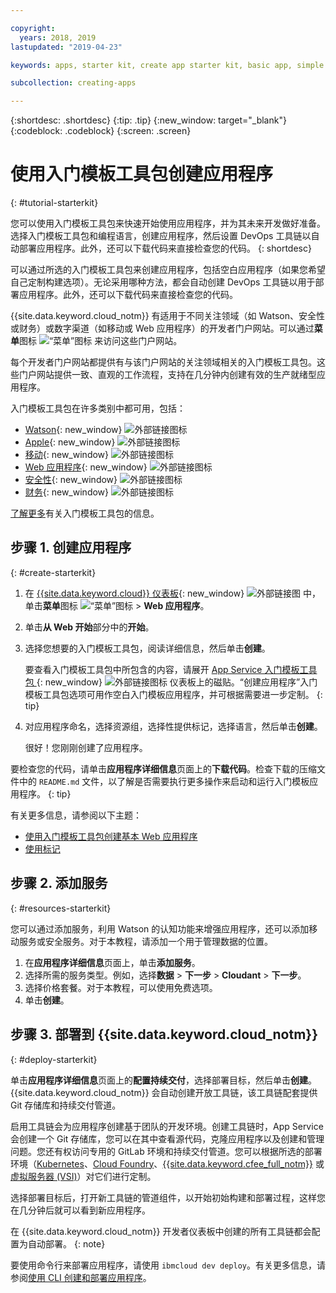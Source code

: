 ```yaml
---

copyright:
  years: 2018, 2019
lastupdated: "2019-04-23"

keywords: apps, starter kit, create app starter kit, basic app, simple app

subcollection: creating-apps

---
```


{:shortdesc: .shortdesc}
{:tip: .tip}
{:new_window: target="_blank"}
{:codeblock: .codeblock}
{:screen: .screen}

# 使用入门模板工具包创建应用程序
{: #tutorial-starterkit}

您可以使用入门模板工具包来快速开始使用应用程序，并为其未来开发做好准备。选择入门模板工具包和编程语言，创建应用程序，然后设置 DevOps 工具链以自动部署应用程序。此外，还可以下载代码来直接检查您的代码。
{: shortdesc}

可以通过所选的入门模板工具包来创建应用程序，包括空白应用程序（如果您希望自己定制构建选项）。无论采用哪种方法，都会自动创建 DevOps 工具链以用于部署应用程序。此外，还可以下载代码来直接检查您的代码。

{{site.data.keyword.cloud_notm}} 有适用于不同关注领域（如 Watson、安全性或财务）或数字渠道（如移动或 Web 应用程序）的开发者门户网站。可以通过**菜单**图标 ![“菜单”图标](../../icons/icon_hamburger.svg) 来访问这些门户网站。

每个开发者门户网站都提供有与该门户网站的关注领域相关的入门模板工具包。这些门户网站提供一致、直观的工作流程，支持在几分钟内创建有效的生产就绪型应用程序。

入门模板工具包在许多类别中都可用，包括：
* [Watson](https://{DomainName}/developer/watson/dashboard){: new_window} ![外部链接图标](../../icons/launch-glyph.svg "外部链接图标")
* [Apple](https://{DomainName}/developer/appledevelopment/dashboard){: new_window} ![外部链接图标](../../icons/launch-glyph.svg "外部链接图标")
* [移动](https://{DomainName}/developer/mobile/dashboard){: new_window} ![外部链接图标](../../icons/launch-glyph.svg "外部链接图标")
* [Web 应用程序](https://{DomainName}/developer/appservice/dashboard){: new_window} ![外部链接图标](../../icons/launch-glyph.svg "外部链接图标")
* [安全性](https://{DomainName}/developer/security/dashboard){: new_window} ![外部链接图标](../../icons/launch-glyph.svg "外部链接图标")
* [财务](https://{DomainName}/developer/finance/dashboard){: new_window} ![外部链接图标](../../icons/launch-glyph.svg "外部链接图标")

[了解更多](/docs/apps?topic=creating-apps-starter-kits)有关入门模板工具包的信息。

## 步骤 1. 创建应用程序
{: #create-starterkit}

1. 在 [{{site.data.keyword.cloud}} 仪表板](https://{DomainName}){: new_window} ![外部链接图](../../icons/launch-glyph.svg "外部链接图标") 中，单击**菜单**图标 ![“菜单”图标](../../icons/icon_hamburger.svg) > **Web 应用程序**。

2. 单击**从 Web 开始**部分中的**开始**。

3. 选择您想要的入门模板工具包，阅读详细信息，然后单击**创建**。
    
    要查看入门模板工具包中所包含的内容，请展开 [App Service 入门模板工具包 ](https://{DomainName}/developer/appservice/starter-kits){: new_window} ![外部链接图标](../../icons/launch-glyph.svg "外部链接图标") 仪表板上的磁贴。“创建应用程序”入门模板工具包选项可用作空白入门模板应用程序，并可根据需要进一步定制。
    {: tip}

4. 对应用程序命名，选择资源组，选择性提供标记，选择语言，然后单击**创建**。
    
    很好！您刚刚创建了应用程序。

要检查您的代码，请单击**应用程序详细信息**页面上的**下载代码**。检查下载的压缩文件中的 `README.md` 文件，以了解是否需要执行更多操作来启动和运行入门模板应用程序。
{: tip}

有关更多信息，请参阅以下主题：
 * [使用入门模板工具包创建基本 Web 应用程序](/docs/apps/tutorials?topic=creating-apps-tutorial-webapp)
 * [使用标记](/docs/resources?topic=resources-tag)

## 步骤 2. 添加服务
{: #resources-starterkit}

您可以通过添加服务，利用 Watson 的认知功能来增强应用程序，还可以添加移动服务或安全服务。对于本教程，请添加一个用于管理数据的位置。

1. 在**应用程序详细信息**页面上，单击**添加服务**。
2. 选择所需的服务类型。例如，选择**数据** > **下一步** > **Cloudant** > **下一步**。
3. 选择价格套餐。对于本教程，可以使用免费选项。
4. 单击**创建**。

## 步骤 3. 部署到 {{site.data.keyword.cloud_notm}}
{: #deploy-starterkit}

单击**应用程序详细信息**页面上的**配置持续交付**，选择部署目标，然后单击**创建**。{{site.data.keyword.cloud_notm}} 会自动创建开放工具链，该工具链配套提供 Git 存储库和持续交付管道。

启用工具链会为应用程序创建基于团队的开发环境。创建工具链时，App Service 会创建一个 Git 存储库，您可以在其中查看源代码，克隆应用程序以及创建和管理问题。您还有权访问专用的 GitLab 环境和持续交付管道。您可以根据所选的部署环境（[Kubernetes](/docs/containers?topic=containers-getting-started)、[Cloud Foundry](/docs/cloud-foundry-public?topic=cloud-foundry-public-about-cf)、[{{site.data.keyword.cfee_full_notm}}](/docs/cloud-foundry?topic=cloud-foundry-about) 或[虚拟服务器 (VSI)](/docs/vsi?topic=virtual-servers-getting-started-with-virtual-servers)）对它们进行定制。

选择部署目标后，打开新工具链的管道组件，以开始初始构建和部署过程，这样您在几分钟后就可以看到新应用程序。

在 {{site.data.keyword.cloud_notm}} 开发者仪表板中创建的所有工具链都会配置为自动部署。
{: note}

要使用命令行来部署应用程序，请使用 `ibmcloud dev deploy`。有关更多信息，请参阅[使用 CLI 创建和部署应用程序](/docs/apps?topic=creating-apps-create-deploy-app-cli)。
